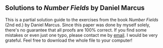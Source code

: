 ## Solutions to *Number Fields* by Daniel Marcus

This is a partial solution guide to the exercises from the book *Number Fields* (2nd ed.) by Daniel Marcus. Since this paper was done by myself solely, there's no guarantee that all proofs are 100% correct. If you find some mistakes or even just one typo, please contact me by <a href="mailto:timo65537@protonmail.com">email</a>. I would be very grateful. Feel free to download the whole file to your computer!
